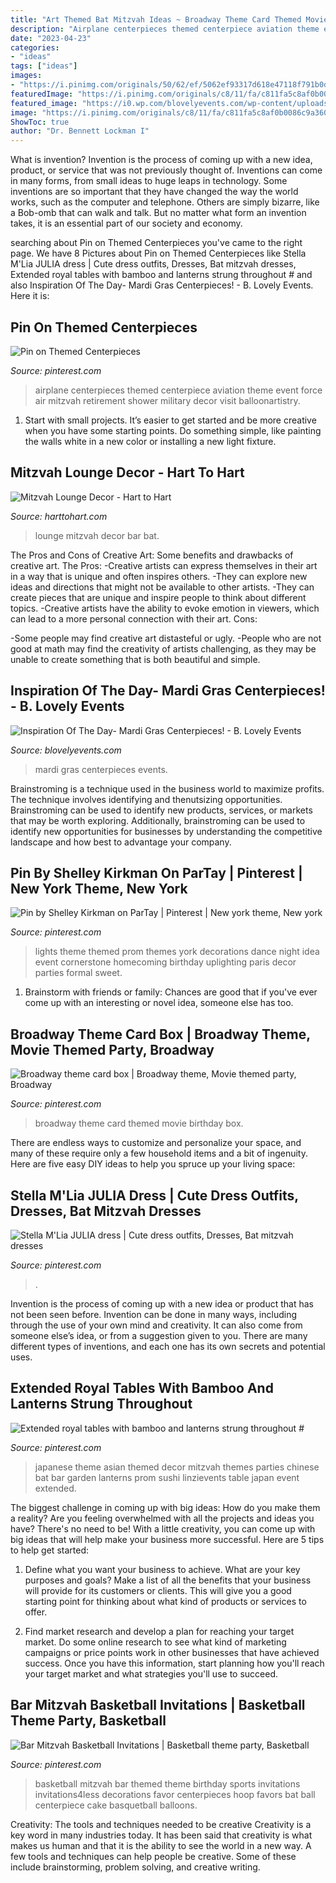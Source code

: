 ```yaml
---
title: "Art Themed Bat Mitzvah Ideas ~ Broadway Theme Card Themed Movie Birthday Box"
description: "Airplane centerpieces themed centerpiece aviation theme event force air mitzvah retirement shower military decor visit balloonartistry"
date: "2023-04-23"
categories:
- "ideas"
tags: ["ideas"]
images:
- "https://i.pinimg.com/originals/50/62/ef/5062ef93317d618e47118f791b0d99fd.jpg"
featuredImage: "https://i.pinimg.com/originals/c8/11/fa/c811fa5c8af0b0086c9a360df591b656.jpg"
featured_image: "https://i0.wp.com/blovelyevents.com/wp-content/uploads/2016/02/Mardi-Gras-Centerpieces-so-Pretty.jpg?fit=600%2C1010"
image: "https://i.pinimg.com/originals/c8/11/fa/c811fa5c8af0b0086c9a360df591b656.jpg"
ShowToc: true
author: "Dr. Bennett Lockman I"
---
```



What is invention?
Invention is the process of coming up with a new idea, product, or service that was not previously thought of. Inventions can come in many forms, from small ideas to huge leaps in technology. Some inventions are so important that they have changed the way the world works, such as the computer and telephone. Others are simply bizarre, like a Bob-omb that can walk and talk. But no matter what form an invention takes, it is an essential part of our society and economy.

	

		
searching about Pin on Themed Centerpieces you've came to the right page. We have 8 Pictures about Pin on Themed Centerpieces like Stella M&#039;Lia JULIA dress | Cute dress outfits, Dresses, Bat mitzvah dresses, Extended royal tables with bamboo and lanterns strung throughout # and also Inspiration Of The Day- Mardi Gras Centerpieces! - B. Lovely Events. Here it is:
		
    
## Pin On Themed Centerpieces

<img loading=lazy src="https://i.pinimg.com/736x/c5/4b/0f/c54b0fc792d19023c947f8b84ffc2848--airplane-wedding-airplane-party.jpg" onerror="this.onerror=null;this.src='https://tse2.mm.bing.net/th?id=OIP.tcyNipc5vYy8F37AaTvJhgAAAA&amp;pid=15.1';" alt="Pin on Themed Centerpieces">

_Source: pinterest.com_

>airplane centerpieces themed centerpiece aviation theme event force air mitzvah retirement shower military decor visit balloonartistry. 

	

1. Start with small projects. It’s easier to get started and be more creative when you have some starting points. Do something simple, like painting the walls white in a new color or installing a new light fixture. 

    
## Mitzvah Lounge Decor - Hart To Hart

<img loading=lazy src="http://www.harttohart.com/wp-content/uploads/2015/10/bar-bat-mitzvah-lounge-decor-3-1060x600.jpg" onerror="this.onerror=null;this.src='https://tse3.mm.bing.net/th?id=OIP.kPXxAfCY7LtLVQ5WzmiOggHaEM&amp;pid=15.1';" alt="Mitzvah Lounge Decor - Hart to Hart">

_Source: harttohart.com_

>lounge mitzvah decor bar bat. 

	

The Pros and Cons of Creative Art: Some benefits and drawbacks of creative art.
The Pros: 
-Creative artists can express themselves in their art in a way that is unique and often inspires others. 
-They can explore new ideas and directions that might not be available to other artists. 
-They can create pieces that are unique and inspire people to think about different topics. 
-Creative artists have the ability to evoke emotion in viewers, which can lead to a more personal connection with their art. 
Cons:


-Some people may find creative art distasteful or ugly. 
-People who are not good at math may find the creativity of artists challenging, as they may be unable to create something that is both beautiful and simple.

    
## Inspiration Of The Day- Mardi Gras Centerpieces! - B. Lovely Events

<img loading=lazy src="https://i0.wp.com/blovelyevents.com/wp-content/uploads/2016/02/Mardi-Gras-Centerpieces-so-Pretty.jpg?fit=600%2C1010" onerror="this.onerror=null;this.src='https://tse3.mm.bing.net/th?id=OIP.G4232z79UtgW7U1TJIsDLwHaMd&amp;pid=15.1';" alt="Inspiration Of The Day- Mardi Gras Centerpieces! - B. Lovely Events">

_Source: blovelyevents.com_

>mardi gras centerpieces events. 

	

Brainstroming is a technique used in the business world to maximize profits. The technique involves identifying and thenutsizing opportunities. Brainstroming can be used to identify new products, services, or markets that may be worth exploring. Additionally, brainstroming can be used to identify new opportunities for businesses by understanding the competitive landscape and how best to advantage your company.

    
## Pin By Shelley Kirkman On ParTay | Pinterest | New York Theme, New York

<img loading=lazy src="https://i.pinimg.com/originals/3f/04/2e/3f042ee0cb062728285b336286062efa.jpg" onerror="this.onerror=null;this.src='https://tse4.mm.bing.net/th?id=OIP.E807e6TDBJ6qiuABfebvtgHaE8&amp;pid=15.1';" alt="Pin by Shelley Kirkman on ParTay | Pinterest | New york theme, New york">

_Source: pinterest.com_

>lights theme themed prom themes york decorations dance night idea event cornerstone homecoming birthday uplighting paris decor parties formal sweet. 

	

1. Brainstorm with friends or family: Chances are good that if you've ever come up with an interesting or novel idea, someone else has too.

    
## Broadway Theme Card Box | Broadway Theme, Movie Themed Party, Broadway

<img loading=lazy src="https://i.pinimg.com/originals/c8/11/fa/c811fa5c8af0b0086c9a360df591b656.jpg" onerror="this.onerror=null;this.src='https://tse4.mm.bing.net/th?id=OIP.e68p4sDLC0l-_lDBd0KNXAHaNJ&amp;pid=15.1';" alt="Broadway theme card box | Broadway theme, Movie themed party, Broadway">

_Source: pinterest.com_

>broadway theme card themed movie birthday box. 

	

There are endless ways to customize and personalize your space, and many of these require only a few household items and a bit of ingenuity. Here are five easy DIY ideas to help you spruce up your living space: 

    
## Stella M&#039;Lia JULIA Dress | Cute Dress Outfits, Dresses, Bat Mitzvah Dresses

<img loading=lazy src="https://i.pinimg.com/736x/c4/f8/a4/c4f8a42917ea8bed6c59c8985302bb59.jpg" onerror="this.onerror=null;this.src='https://tse1.mm.bing.net/th?id=OIP.nTiOQlG66NGYu6T6n9IV7wHaK0&amp;pid=15.1';" alt="Stella M&#039;Lia JULIA dress | Cute dress outfits, Dresses, Bat mitzvah dresses">

_Source: pinterest.com_

>. 

	

Invention is the process of coming up with a new idea or product that has not been seen before. Invention can be done in many ways, including through the use of your own mind and creativity. It can also come from someone else’s idea, or from a suggestion given to you. There are many different types of inventions, and each one has its own secrets and potential uses.

    
## Extended Royal Tables With Bamboo And Lanterns Strung Throughout #

<img loading=lazy src="https://i.pinimg.com/originals/f4/39/b6/f439b6d439b2831d4002df5d0127d9b9.jpg" onerror="this.onerror=null;this.src='https://tse3.mm.bing.net/th?id=OIP.9D6cf_Pt_3eKynERSTv8RgHaLI&amp;pid=15.1';" alt="Extended royal tables with bamboo and lanterns strung throughout #">

_Source: pinterest.com_

>japanese theme asian themed decor mitzvah themes parties chinese bat bar garden lanterns prom sushi linzievents table japan event extended. 

	

The biggest challenge in coming up with big ideas: How do you make them a reality?
Are you feeling overwhelmed with all the projects and ideas you have? There's no need to be! With a little creativity, you can come up with big ideas that will help make your business more successful. Here are 5 tips to help get started: 
1. Define what you want your business to achieve. What are your key purposes and goals? Make a list of all the benefits that your business will provide for its customers or clients. This will give you a good starting point for thinking about what kind of products or services to offer. 

2. Find market research and develop a plan for reaching your target market. Do some online research to see what kind of marketing campaigns or price points work in other businesses that have achieved success. Once you have this information, start planning how you'll reach your target market and what strategies you'll use to succeed.

    
## Bar Mitzvah Basketball Invitations | Basketball Theme Party, Basketball

<img loading=lazy src="https://i.pinimg.com/originals/50/62/ef/5062ef93317d618e47118f791b0d99fd.jpg" onerror="this.onerror=null;this.src='https://tse1.mm.bing.net/th?id=OIP.gwXG3nyqjhkvxXwzs5BV0AHaKX&amp;pid=15.1';" alt="Bar Mitzvah Basketball Invitations | Basketball theme party, Basketball">

_Source: pinterest.com_

>basketball mitzvah bar themed theme birthday sports invitations invitations4less decorations favor centerpieces hoop favors bat ball centerpiece cake basquetball balloons. 

	

Creativity: The tools and techniques needed to be creative
Creativity is a key word in many industries today. It has been said that creativity is what makes us human and that it is the ability to see the world in a new way. A few tools and techniques can help people be creative. Some of these include brainstorming, problem solving, and creative writing.

